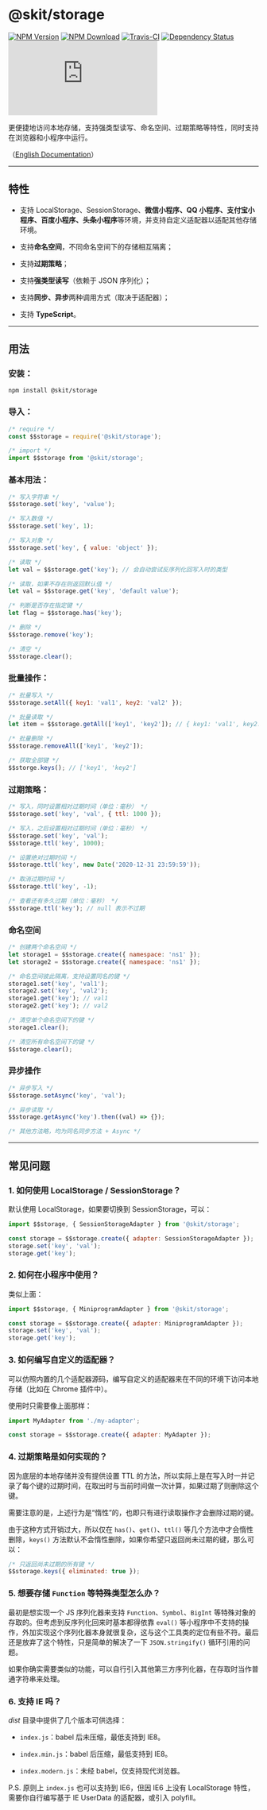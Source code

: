 # @skit/storage

[![NPM Version](https://img.shields.io/npm/v/@skit/storage.svg?sanitize=true)](https://www.npmjs.com/package/@skit/storage)
[![NPM Download](https://img.shields.io/npm/dm/@skit/storage.svg?sanitize=true)](https://www.npmjs.com/package/@skit/storage)
[![Travis-CI](https://travis-ci.org/fudiwei/skit-storage.js.svg?branch=main)](https://travis-ci.org/fudiwei/skit-storage.js)
[![Dependency Status](https://david-dm.org/fudiwei/skit-storage.js.svg)](https://david-dm.org/fudiwei/skit-storage.js)
[![GitHub License](https://img.shields.io/github/license/fudiwei/skit-extensions.js)](https://github.com/fudiwei/skit-extensions.js/blob/master/LICENSE)

更便捷地访问本地存储，支持强类型读写、命名空间、过期策略等特性，同时支持在浏览器和小程序中运行。

（[English Documentation](./README.md)）

---

## 特性

-   支持 LocalStorage、SessionStorage、**微信小程序、QQ 小程序、支付宝小程序、百度小程序、头条小程序**等环境，并支持自定义适配器以适配其他存储环境。

-   支持**命名空间**，不同命名空间下的存储相互隔离；

-   支持**过期策略**；

-   支持**强类型读写**（依赖于 JSON 序列化）；

-   支持**同步、异步**两种调用方式（取决于适配器）；

-   支持 **TypeScript**。

---

## 用法

### 安装：

```shell
npm install @skit/storage
```

### 导入：

```javascript
/* require */
const $$storage = require('@skit/storage');

/* import */
import $$storage from '@skit/storage';
```

### 基本用法：

```javascript
/* 写入字符串 */
$$storage.set('key', 'value');

/* 写入数值 */
$$storage.set('key', 1);

/* 写入对象 */
$$storage.set('key', { value: 'object' });

/* 读取 */
let val = $$storage.get('key'); // 会自动尝试反序列化回写入时的类型

/* 读取，如果不存在则返回默认值 */
let val = $$storage.get('key', 'default value');

/* 判断是否存在指定键 */
let flag = $$storage.has('key');

/* 删除 */
$$storage.remove('key');

/* 清空 */
$$storage.clear();
```

### 批量操作：

```javascript
/* 批量写入 */
$$storage.setAll({ key1: 'val1', key2: 'val2' });

/* 批量读取 */
let item = $$storage.getAll(['key1', 'key2']); // { key1: 'val1', key2: 'val2' }

/* 批量删除 */
$$storage.removeAll(['key1', 'key2']);

/* 获取全部键 */
$$storge.keys(); // ['key1', 'key2']
```

### 过期策略：

```javascript
/* 写入，同时设置相对过期时间（单位：毫秒） */
$$storage.set('key', 'val', { ttl: 1000 });

/* 写入，之后设置相对过期时间（单位：毫秒） */
$$storage.set('key', 'val');
$$storage.ttl('key', 1000);

/* 设置绝对过期时间 */
$$storage.ttl('key', new Date('2020-12-31 23:59:59'));

/* 取消过期时间 */
$$storage.ttl('key', -1);

/* 查看还有多久过期（单位：毫秒） */
$$storage.ttl('key'); // null 表示不过期
```

### 命名空间

```javascript
/* 创建两个命名空间 */
let storage1 = $$storage.create({ namespace: 'ns1' });
let storage2 = $$storage.create({ namespace: 'ns1' });

/* 命名空间彼此隔离，支持设置同名的键 */
storage1.set('key', 'val1');
storage2.set('key', 'val2');
storage1.get('key'); // val1
storage2.get('key'); // val2

/* 清空单个命名空间下的键 */
storage1.clear();

/* 清空所有命名空间下的键 */
$$storage.clear();
```

### 异步操作

```javascript
/* 异步写入 */
$$storage.setAsync('key', 'val');

/* 异步读取 */
$$storage.getAsync('key').then((val) => {});

/* 其他方法略，均为同名同步方法 + Async */
```

---

## 常见问题

### 1. 如何使用 LocalStorage / SessionStorage？

默认使用 LocalStorage，如果要切换到 SessionStorage，可以：

```javascript
import $$storage, { SessionStorageAdapter } from '@skit/storage';

const storage = $$storage.create({ adapter: SessionStorageAdapter });
storage.set('key', 'val');
storage.get('key');
```

### 2. 如何在小程序中使用？

类似上面：

```javascript
import $$storage, { MiniprogramAdapter } from '@skit/storage';

const storage = $$storage.create({ adapter: MiniprogramAdapter });
storage.set('key', 'val');
storage.get('key');
```

### 3. 如何编写自定义的适配器？

可以仿照内置的几个适配器源码，编写自定义的适配器来在不同的环境下访问本地存储（比如在 Chrome 插件中）。

使用时只需要像上面那样：

```javascript
import MyAdapter from './my-adapter';

const storage = $$storage.create({ adapter: MyAdapter });
```

### 4. 过期策略是如何实现的？

因为底层的本地存储并没有提供设置 TTL 的方法，所以实际上是在写入时一并记录了每个键的过期时间，在取出时与当前时间做一次计算，如果过期了则删除这个键。

需要注意的是，上述行为是“惰性”的，也即只有进行读取操作才会删除过期的键。

由于这种方式开销过大，所以仅在 `has()`、`get()`、`ttl()` 等几个方法中才会惰性删除，`keys()` 方法默认不会惰性删除，如果你希望只返回尚未过期的键，那么可以：

```javascript
/* 只返回尚未过期的所有键 */
$$storage.keys({ eliminated: true });
```

### 5. 想要存储 `Function` 等特殊类型怎么办？

最初是想实现一个 JS 序列化器来支持 `Function`、`Symbol`、`BigInt` 等特殊对象的存取的。但考虑到反序列化回来时基本都得依靠 `eval()` 等小程序中不支持的操作，外加实现这个序列化器本身就很复杂，这与这个工具类的定位有些不符。最后还是放弃了这个特性，只是简单的解决了一下 `JSON.stringify()` 循环引用的问题。

如果你确实需要类似的功能，可以自行引入其他第三方序列化器，在存取时当作普通字符串来处理。

### 6. 支持 IE 吗？

_dist_ 目录中提供了几个版本可供选择：

-   `index.js`：babel 后未压缩，最低支持到 IE8。

-   `index.min.js`：babel 后压缩，最低支持到 IE8。

-   `index.modern.js`：未经 babel，仅支持现代浏览器。

P.S. 原则上 `index.js` 也可以支持到 IE6，但因 IE6 上没有 LocalStorage 特性，需要你自行编写基于 IE UserData 的适配器，或引入 polyfill。
